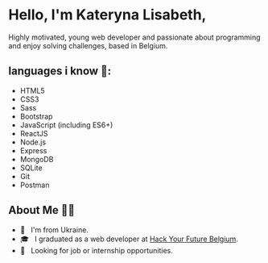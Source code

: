 

# Hello, I'm Kateryna Lisabeth,

 Highly motivated, young web developer and passionate about programming and enjoy solving challenges, based in Belgium.

## languages i know 🔣:

-  HTML5
-  CSS3
-  Sass
-  Bootstrap
-  JavaScript (including ES6+)
-  ReactJS
-  Node.js
-  Express
-  MongoDB
-  SQLite
-  Git
-  Postman

##  About Me 👱‍♀️

-  🏡 &nbsp; I'm from Ukraine.
-  🎓 &nbsp; I graduated as a web developer at [Hack Your Future Belgium](https://github.com/HackYourFutureBelgium).
-  💼 &nbsp; Looking for job or internship opportunities.


<br/>


